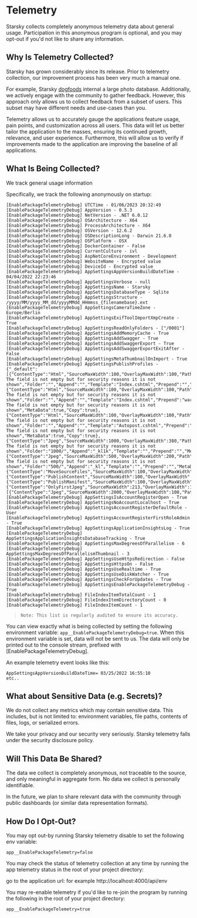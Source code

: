 # Telemetry

Starsky collects completely anonymous telemetry data about general usage. 
Participation in this anonymous program is optional, 
and you may opt-out if you'd not like to share any information.

## Why Is Telemetry Collected?

Starsky has grown considerably since its release. 
Prior to telemetry collection, our improvement process has been very much a manual one.

For example, Starsky [dogfoods](https://en.wikipedia.org/wiki/Eating_your_own_dog_food) 
internal a large photo database.
Additionally, we actively engage with the community to gather feedback.
However, this approach only allows us to collect feedback from a subset of users. 
This subset may have different needs and use-cases than you.

Telemetry allows us to accurately gauge the applications feature usage, pain points, 
and customization across all users.
This data will let us better tailor the application to the masses, ensuring its continued growth, 
relevance, and user experience.
Furthermore, this will allow us to verify if improvements made to the application are improving 
the baseline of all applications.

## What Is Being Collected?

We track general usage information 

Specifically, we track the following anonymously on startup:

```
[EnablePackageTelemetryDebug] UTCTime - 01/06/2023 20:32:49
[EnablePackageTelemetryDebug] AppVersion - 0.5.3
[EnablePackageTelemetryDebug] NetVersion - .NET 6.0.12
[EnablePackageTelemetryDebug] OSArchitecture - X64
[EnablePackageTelemetryDebug] ProcessArchitecture - X64
[EnablePackageTelemetryDebug] OSVersion - 12.6.2
[EnablePackageTelemetryDebug] OSDescriptionLong - Darwin 21.6.0 
[EnablePackageTelemetryDebug] OSPlatform - OSX
[EnablePackageTelemetryDebug] DockerContainer - False
[EnablePackageTelemetryDebug] CurrentCulture - ivl
[EnablePackageTelemetryDebug] AspNetCoreEnvironment - Development
[EnablePackageTelemetryDebug] WebsiteName - Encrypted value
[EnablePackageTelemetryDebug] DeviceId - Encrypted value
[EnablePackageTelemetryDebug] AppSettingsAppVersionBuildDateTime - 04/04/2022 22:23:46
[EnablePackageTelemetryDebug] AppSettingsVerbose - null
[EnablePackageTelemetryDebug] AppSettingsName - Starsky
[EnablePackageTelemetryDebug] AppSettingsDatabaseType - Sqlite
[EnablePackageTelemetryDebug] AppSettingsStructure - /yyyy/MM/yyyy_MM_dd/yyyyMMdd_HHmmss_{filenamebase}.ext
[EnablePackageTelemetryDebug] AppSettingsCameraTimeZone - Europe/Berlin
[EnablePackageTelemetryDebug] AppSettingsExifToolImportXmpCreate - True
[EnablePackageTelemetryDebug] AppSettingsReadOnlyFolders - ["/0001"]
[EnablePackageTelemetryDebug] AppSettingsAddMemoryCache - True
[EnablePackageTelemetryDebug] AppSettingsAddSwagger - True
[EnablePackageTelemetryDebug] AppSettingsAddSwaggerExport - True
[EnablePackageTelemetryDebug] AppSettingsAddSwaggerExportExitAfter - False
[EnablePackageTelemetryDebug] AppSettingsMetaThumbnailOnImport - True
[EnablePackageTelemetryDebug] AppSettingsPublishProfiles - {"_default":[{"ContentType":"Html","SourceMaxWidth":100,"OverlayMaxWidth":100,"Path":"warning: The field is not empty but for security reasons it is not shown","Folder":"","Append":"","Template":"Index.cshtml","Prepend":"","MetaData":true,"Copy":true},{"ContentType":"Html","SourceMaxWidth":100,"OverlayMaxWidth":100,"Path":"warning: The field is not empty but for security reasons it is not shown","Folder":"","Append":"","Template":"Index.cshtml","Prepend":"warning: The field is not empty but for security reasons it is not shown","MetaData":true,"Copy":true},{"ContentType":"Html","SourceMaxWidth":100,"OverlayMaxWidth":100,"Path":"warning: The field is not empty but for security reasons it is not shown","Folder":"","Append":"","Template":"Autopost.cshtml","Prepend":"warning: The field is not empty but for security reasons it is not shown","MetaData":true,"Copy":true},{"ContentType":"Jpeg","SourceMaxWidth":1000,"OverlayMaxWidth":380,"Path":"warning: The field is not empty but for security reasons it is not shown","Folder":"1000/","Append":"_kl1k","Template":"","Prepend":"","MetaData":true,"Copy":true},{"ContentType":"Jpeg","SourceMaxWidth":500,"OverlayMaxWidth":200,"Path":"warning: The field is not empty but for security reasons it is not shown","Folder":"500/","Append":"_kl","Template":"","Prepend":"","MetaData":false,"Copy":true},{"ContentType":"MoveSourceFiles","SourceMaxWidth":100,"OverlayMaxWidth":100,"Path":"","Folder":"orgineel/","Append":"","Template":"","Prepend":"","MetaData":true,"Copy":false},{"ContentType":"PublishContent","SourceMaxWidth":100,"OverlayMaxWidth":100,"Path":"","Folder":"","Append":"","Template":"","Prepend":"","MetaData":true,"Copy":true},{"ContentType":"PublishManifest","SourceMaxWidth":100,"OverlayMaxWidth":100,"Path":"","Folder":"","Append":"","Template":"","Prepend":"","MetaData":true,"Copy":true},{"ContentType":"OnlyFirstJpeg","SourceMaxWidth":213,"OverlayMaxWidth":100,"Path":"","Folder":"","Append":"___og_image","Template":"","Prepend":"","MetaData":false,"Copy":true}],"no_logo_2000px":[{"ContentType":"Jpeg","SourceMaxWidth":2000,"OverlayMaxWidth":100,"Path":"","Folder":"","Append":"_kl2k","Template":"","Prepend":"","MetaData":true,"Copy":true}]}
[EnablePackageTelemetryDebug] AppSettingsIsAccountRegisterOpen - True
[EnablePackageTelemetryDebug] AppSettingsNoAccountLocalhost - True
[EnablePackageTelemetryDebug] AppSettingsAccountRegisterDefaultRole - User
[EnablePackageTelemetryDebug] AppSettingsAccountRegisterFirstRoleAdmin - True
[EnablePackageTelemetryDebug] AppSettingsApplicationInsightsLog - True
[EnablePackageTelemetryDebug] AppSettingsApplicationInsightsDatabaseTracking - True
[EnablePackageTelemetryDebug] AppSettingsMaxDegreesOfParallelism - 6
[EnablePackageTelemetryDebug] AppSettingsMaxDegreesOfParallelismThumbnail - 3
[EnablePackageTelemetryDebug] AppSettingsUseHttpsRedirection - False
[EnablePackageTelemetryDebug] AppSettingsHttpsOn - False
[EnablePackageTelemetryDebug] AppSettingsUseRealtime - True
[EnablePackageTelemetryDebug] AppSettingsUseDiskWatcher - True
[EnablePackageTelemetryDebug] AppSettingsCheckForUpdates - True
[EnablePackageTelemetryDebug] AppSettingsEnablePackageTelemetryDebug - True
[EnablePackageTelemetryDebug] FileIndexItemTotalCount - 1
[EnablePackageTelemetryDebug] FileIndexItemDirectoryCount - 0
[EnablePackageTelemetryDebug] FileIndexItemCount - 1
```

>     Note: This list is regularly audited to ensure its accuracy.

You can view exactly what is being collected by setting the 
following environment variable: `app__EnablePackageTelemetryDebug=true`.
When this environment variable is set, data will not be sent to us. 
The data will only be printed out to the console stream, prefixed with [EnablePackageTelemetryDebug].

An example telemetry event looks like this:

```
AppSettingsAppVersionBuildDateTime= 03/25/2022 16:55:10
etc..
```


## What about Sensitive Data (e.g. Secrets)?

We do not collect any metrics which may contain sensitive data.
This includes, but is not limited to: environment variables, 
file paths, contents of files, logs, or serialized errors.

We take your privacy and our security very seriously. 
Starsky telemetry falls under the security disclosure policy.

## Will This Data Be Shared?

The data we collect is completely anonymous, not traceable to the source, 
and only meaningful in aggregate form. No data we collect is personally identifiable.

In the future, we plan to share relevant data with the community through public dashboards 
(or similar data representation formats).

## How Do I Opt-Out?

You may opt out-by running Starsky telemetry disable to set the following env variable:

`app__EnablePackageTelemetry=false`

You may check the status of telemetry collection at any time by running the app telemetry status in the root of your project directory:

go to the application url: for example http://localhost:4000/api/env

You may re-enable telemetry if you'd like to re-join the program by running the following in the root of your project directory:

`app__EnablePackageTelemetry=true`

